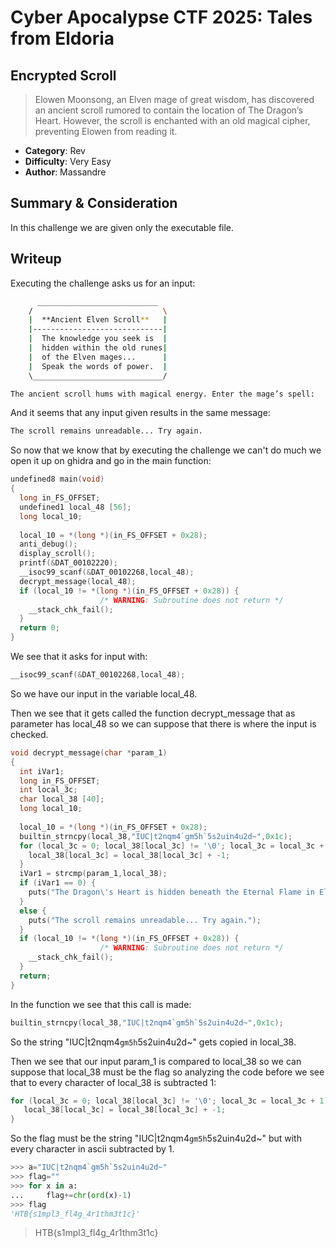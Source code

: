 # Cyber Apocalypse CTF 2025: Tales from Eldoria

## Encrypted Scroll
> Elowen Moonsong, an Elven mage of great wisdom, has discovered an ancient scroll rumored to contain the location of The Dragon’s Heart. However, the scroll is enchanted with an old magical cipher, preventing Elowen from reading it.

- **Category**: Rev
- **Difficulty**: Very Easy
- **Author**: Massandre

## Summary & Consideration

In this challenge we are given only the executable file.

## Writeup

Executing the challenge asks us for an input:


```bash
      ___________________________
    /                             \
    |  **Ancient Elven Scroll**   |
    |-----------------------------|
    |  The knowledge you seek is  |
    |  hidden within the old runes|
    |  of the Elven mages...      |
    |  Speak the words of power.  |
    \_____________________________/

The ancient scroll hums with magical energy. Enter the mage’s spell:
```

And it seems that any input given results in the same message:

```bash
The scroll remains unreadable... Try again.
```

So now that we know that by executing the challenge we can't do much we open it up on ghidra and go in the main function:


```C
undefined8 main(void)
{
  long in_FS_OFFSET;
  undefined1 local_48 [56];
  long local_10;
  
  local_10 = *(long *)(in_FS_OFFSET + 0x28);
  anti_debug();
  display_scroll();
  printf(&DAT_00102220);
  __isoc99_scanf(&DAT_00102268,local_48);
  decrypt_message(local_48);
  if (local_10 != *(long *)(in_FS_OFFSET + 0x28)) {
                    /* WARNING: Subroutine does not return */
    __stack_chk_fail();
  }
  return 0;
}
```

We see that it asks for input with:

```C
__isoc99_scanf(&DAT_00102268,local_48);
```

So we have our input in the variable local_48.

Then we see that it gets called the function decrypt_message that as parameter has local_48 so we can suppose that there is where the input is checked.

```C
void decrypt_message(char *param_1)
{
  int iVar1;
  long in_FS_OFFSET;
  int local_3c;
  char local_38 [40];
  long local_10;
  
  local_10 = *(long *)(in_FS_OFFSET + 0x28);
  builtin_strncpy(local_38,"IUC|t2nqm4`gm5h`5s2uin4u2d~",0x1c);
  for (local_3c = 0; local_38[local_3c] != '\0'; local_3c = local_3c + 1) {
    local_38[local_3c] = local_38[local_3c] + -1;
  }
  iVar1 = strcmp(param_1,local_38);
  if (iVar1 == 0) {
    puts("The Dragon\'s Heart is hidden beneath the Eternal Flame in Eldoria.");
  }
  else {
    puts("The scroll remains unreadable... Try again.");
  }
  if (local_10 != *(long *)(in_FS_OFFSET + 0x28)) {
                    /* WARNING: Subroutine does not return */
    __stack_chk_fail();
  }
  return;
}
```

In the function we see that this call is made:

```C
builtin_strncpy(local_38,"IUC|t2nqm4`gm5h`5s2uin4u2d~",0x1c);
```

So the string "IUC|t2nqm4`gm5h`5s2uin4u2d~" gets copied in local_38.

Then we see that our input param_1 is compared to local_38 so we can suppose that local_38 must be the flag so analyzing the code before we see that to every character of local_38 is subtracted 1:

```C
for (local_3c = 0; local_38[local_3c] != '\0'; local_3c = local_3c + 1) {
   local_38[local_3c] = local_38[local_3c] + -1;
}
```

So the flag must be the string "IUC|t2nqm4`gm5h`5s2uin4u2d~" but with every character in ascii subtracted by 1.

```py
>>> a="IUC|t2nqm4`gm5h`5s2uin4u2d~"
>>> flag=""
>>> for x in a:
...     flag+=chr(ord(x)-1)
>>> flag
'HTB{s1mpl3_fl4g_4r1thm3t1c}'
```

> HTB{s1mpl3_fl4g_4r1thm3t1c}